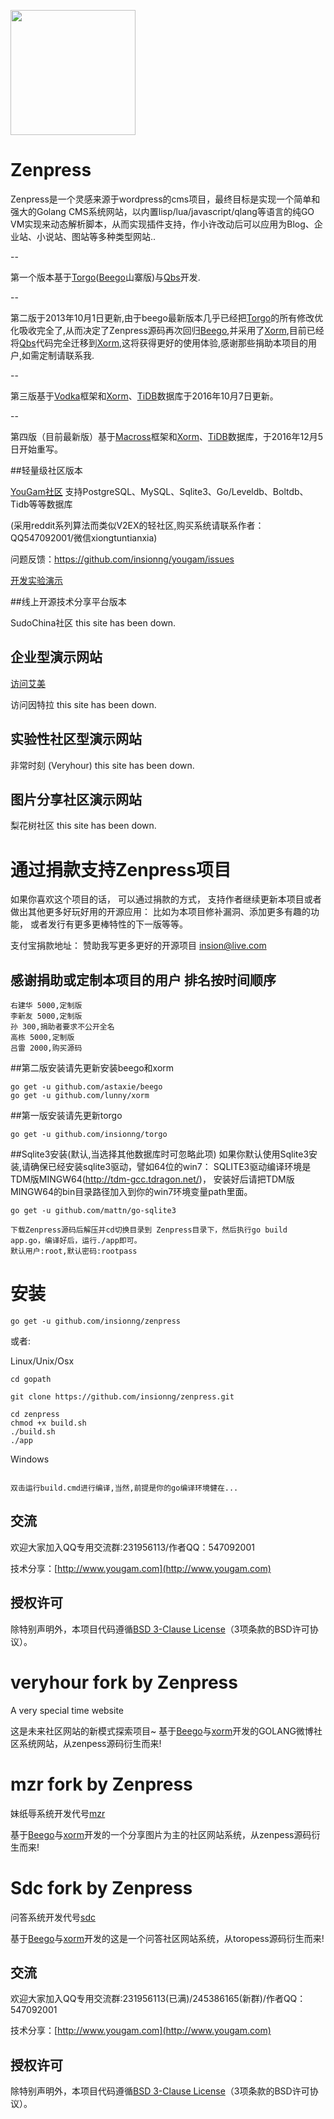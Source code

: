 <img src="static/zp.png" height="200"></img>


Zenpress
===
Zenpress是一个灵感来源于wordpress的cms项目，最终目标是实现一个简单和强大的Golang CMS系统网站，以内置lisp/lua/javascript/qlang等语言的纯GO VM实现来动态解析脚本，从而实现插件支持，作小许改动后可以应用为Blog、企业站、小说站、图站等多种类型网站..

--

第一个版本基于[Torgo](https://github.com/insionng/torgo)([Beego](https://github.com/astaxie/beego)山寨版)与[Qbs](https://github.com/coocood/qbs)开发.

--

第二版于2013年10月1日更新,由于beego最新版本几乎已经把[Torgo](https://github.com/insionng/torgo)的所有修改优化吸收完全了,从而决定了Zenpress源码再次回归[Beego](https://github.com/astaxie/beego),并采用了[Xorm](https://github.com/lunny/xorm),目前已经将[Qbs](https://github.com/coocood/qbs)代码完全迁移到[Xorm](https://github.com/lunny/xorm),这将获得更好的使用体验,感谢那些捐助本项目的用户,如需定制请联系我.

--

第三版基于[Vodka](https://github.com/insionng/vodka)框架和[Xorm](https://github.com/go-xorm/xorm)、[TiDB](https://github.com/pingcap/tidb)数据库于2016年10月7日更新。

--

第四版（目前最新版）基于[Macross](https://github.com/insionng/macross)框架和[Xorm](https://github.com/go-xorm/xorm)、[TiDB](https://github.com/pingcap/tidb)数据库，于2016年12月5日开始重写。


##轻量级社区版本

[YouGam社区](http://www.yougam.com/) 支持PostgreSQL、MySQL、Sqlite3、Go/Leveldb、Boltdb、Tidb等等数据库

(采用reddit系列算法而类似V2EX的轻社区,购买系统请联系作者：QQ547092001/微信xiongtuntianxia)

问题反馈：https://github.com/insionng/yougam/issues

[开发实验演示](http://inchina.xin:8000/)

##线上开源技术分享平台版本

SudoChina社区 this site has been down.


## 企业型演示网站

[访问艾美](<http://www.ibeautys.com/>)

访问因特拉 this site has been down.


## 实验性社区型演示网站

非常时刻 (Veryhour) this site has been down.


## 图片分享社区演示网站

梨花树社区 this site has been down.


# 通过捐款支持Zenpress项目
如果你喜欢这个项目的话， 可以通过捐款的方式， 支持作者继续更新本项目或者做出其他更多好玩好用的开源应用： 比如为本项目修补漏洞、添加更多有趣的功能， 或者发行有更多更棒特性的下一版等等。

支付宝捐款地址： 赞助我写更多更好的开源项目 insion@live.com



## 感谢捐助或定制本项目的用户 排名按时间顺序
    右建华 5000,定制版
    李新友 5000,定制版
    孙 300,捐助者要求不公开全名
    高栋 5000,定制版
    吕雷 2000,购买源码


##第二版安装请先更新安装beego和xorm

    go get -u github.com/astaxie/beego
    go get -u github.com/lunny/xorm

##第一版安装请先更新torgo

    go get -u github.com/insionng/torgo

##Sqlite3安装(默认,当选择其他数据库时可忽略此项)
	如果你默认使用Sqlite3安装,请确保已经安装sqlite3驱动，譬如64位的win7：
	SQLITE3驱动编译环境是TDM版MINGW64(http://tdm-gcc.tdragon.net/)，
    安装好后请把TDM版MINGW64的bin目录路径加入到你的win7环境变量path里面。


	go get -u github.com/mattn/go-sqlite3

    下载Zenpress源码后解压并cd切换目录到 Zenpress目录下，然后执行go build app.go，编译好后，运行./app即可。
    默认用户:root,默认密码:rootpass


安装
===
    go get -u github.com/insionng/zenpress


或者:

Linux/Unix/Osx
~~~
cd gopath

git clone https://github.com/insionng/zenpress.git

cd zenpress
chmod +x build.sh
./build.sh
./app
~~~

Windows
~~~

双击运行build.cmd进行编译,当然,前提是你的go编译环境健在...

~~~

## 交流
欢迎大家加入QQ专用交流群:231956113/作者QQ：547092001

技术分享：[http://www.yougam.com](http://www.yougam.com)


## 授权许可
除特别声明外，本项目代码遵循[BSD 3-Clause License](<http://opensource.org/licenses/BSD-3-Clause/>)（3项条款的BSD许可协议）。


veryhour fork by Zenpress
==========================

A very special time website

这是未来社区网站的新模式探索项目~
基于[Beego](https://github.com/astaxie/beego)与[xorm](https://github.com/go-xorm/xorm)开发的GOLANG微博社区系统网站，从zenpess源码衍生而来!


mzr fork by Zenpress
==========================

妹纸辱系统开发代号[mzr](https://github.com/insionng/mzr)

基于[Beego](https://github.com/astaxie/beego)与[xorm](https://github.com/go-xorm/xorm)开发的一个分享图片为主的社区网站系统，从zenpess源码衍生而来!



Sdc fork by Zenpress
==========================

问答系统开发代号[sdc](https://github.com/insionng/sdc)

基于[Beego](https://github.com/astaxie/beego)与[xorm](https://github.com/go-xorm/xorm)开发的这是一个问答社区网站系统，从toropess源码衍生而来!


## 交流
欢迎大家加入QQ专用交流群:231956113(已满)/245386165(新群)/作者QQ：547092001

技术分享：[http://www.yougam.com](http://www.yougam.com)


## 授权许可
除特别声明外，本项目代码遵循[BSD 3-Clause License](<http://opensource.org/licenses/BSD-3-Clause/>)（3项条款的BSD许可协议）。
